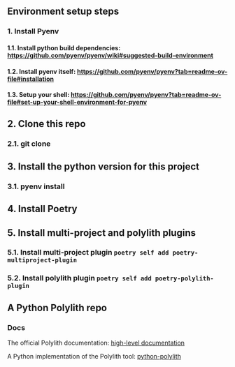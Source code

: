 ## Environment setup steps
### 1. Install Pyenv
#### 1.1. Install python build dependencies: https://github.com/pyenv/pyenv/wiki#suggested-build-environment
#### 1.2. Install pyenv itself: https://github.com/pyenv/pyenv?tab=readme-ov-file#installation
#### 1.3. Setup your shell: https://github.com/pyenv/pyenv?tab=readme-ov-file#set-up-your-shell-environment-for-pyenv

## 2. Clone this repo
### 2.1. git clone <repo>

## 3. Install the python version for this project
### 3.1. pyenv install

## 4. Install Poetry

## 5. Install multi-project and polylith plugins
### 5.1. Install multi-project plugin `poetry self add poetry-multiproject-plugin`
### 5.2. Install polylith plugin `poetry self add poetry-polylith-plugin`

## A Python Polylith repo
### Docs
The official Polylith documentation:
[high-level documentation](https://polylith.gitbook.io/polylith)

A Python implementation of the Polylith tool:
[python-polylith](https://github.com/DavidVujic/python-polylith)
